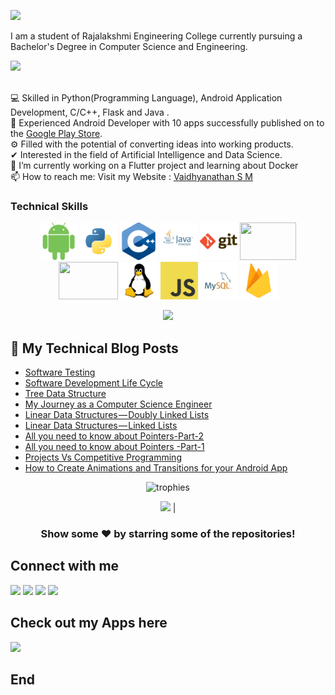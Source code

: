 <!--
**smv1999/smv1999** is a ✨ _special_ ✨ repository because its `README.md` (this file) appears on your GitHub profile.
-->

 <a href="http://smv1999.github.io/"><img src="https://raw.githubusercontent.com/smv1999/smv1999/master/title_banner.png" /></a>

I am a student of Rajalakshmi Engineering College currently pursuing a Bachelor's Degree in Computer Science and Engineering.
<br>

![](https://komarev.com/ghpvc/?username=smv1999) <br><br>

💻 Skilled in Python(Programming Language), Android Application Development, C/C++, Flask and Java .\
📱 Experienced Android Developer with 10 apps successfully published on to the [Google Play Store](https://play.google.com/store/apps/developer?id=Programmers+Gateway).\
⚙️ Filled with the potential of converting ideas into working products.\
✔ Interested in the field of Artificial Intelligence and Data Science.\
🔭 I’m currently working on a Flutter project and learning about Docker\
📫 How to reach me: Visit my Website : <a href="http://vaidhyanathansm.tech/">Vaidhyanathan S M</a>

### Technical Skills

<p align="center">
 <img height="60" width="60" src="https://raw.githubusercontent.com/github/explore/80688e429a7d4ef2fca1e82350fe8e3517d3494d/topics/android/android.png" />
 <img height="60" width="60" src="https://raw.githubusercontent.com/github/explore/80688e429a7d4ef2fca1e82350fe8e3517d3494d/topics/python/python.png" />
 <img height="60" width="60" src="https://raw.githubusercontent.com/github/explore/80688e429a7d4ef2fca1e82350fe8e3517d3494d/topics/cpp/cpp.png" />
 <img height="60" width="60" src="https://raw.githubusercontent.com/github/explore/80688e429a7d4ef2fca1e82350fe8e3517d3494d/topics/java/java.png" />
 <img height="60" width="60" src="https://raw.githubusercontent.com/github/explore/80688e429a7d4ef2fca1e82350fe8e3517d3494d/topics/git/git.png" />
 <img height="60" width="90" src="https://raw.githubusercontent.com/smv1999/smv1999/master/flask.png" />
 <img height="60" width="95" src="https://raw.githubusercontent.com/flutter/website/master/src/_assets/image/flutter-lockup-bg.jpg" />
 <img height="60" width="60" src="https://raw.githubusercontent.com/github/explore/80688e429a7d4ef2fca1e82350fe8e3517d3494d/topics/linux/linux.png" />
 <img height="60" width="60" src="https://raw.githubusercontent.com/github/explore/80688e429a7d4ef2fca1e82350fe8e3517d3494d/topics/javascript/javascript.png" />
 <img height="60" width="60" src="https://raw.githubusercontent.com/github/explore/80688e429a7d4ef2fca1e82350fe8e3517d3494d/topics/mysql/mysql.png" />
 <img height="60" width="60" src="https://raw.githubusercontent.com/github/explore/80688e429a7d4ef2fca1e82350fe8e3517d3494d/topics/firebase/firebase.png" /> 
 </p>

<p align=center>
 <img src="https://github-readme-stats.vercel.app/api?username=smv1999&show_icons=true&theme=tokyonight&count_private=true" />
</p>

## 📝 My Technical Blog Posts
<!-- BLOG-POST-LIST:START -->
- [Software Testing](https://medium.com/nerd-for-tech/software-testing-74d197498082?source=rss-c38e7450a841------2)
- [Software Development Life Cycle](https://medium.com/nerd-for-tech/software-development-life-cycle-cde7f069d5f3?source=rss-c38e7450a841------2)
- [Tree Data Structure](https://medium.com/nerd-for-tech/tree-data-structure-ce938cf157e?source=rss-c38e7450a841------2)
- [My Journey as a Computer Science Engineer](https://medium.com/fnplus/my-journey-as-a-computer-science-engineer-79348d3b6a22?source=rss-c38e7450a841------2)
- [Linear Data Structures — Doubly Linked Lists](https://medium.com/nerd-for-tech/linear-data-structures-doubly-linked-lists-4d50d68435b0?source=rss-c38e7450a841------2)
- [Linear Data Structures — Linked Lists](https://medium.com/nerd-for-tech/linear-data-structures-linked-lists-726fd0718a0?source=rss-c38e7450a841------2)
- [All you need to know about Pointers-Part-2](https://medium.com/nerd-for-tech/all-you-need-to-know-about-pointers-part-2-b6153ed93fe?source=rss-c38e7450a841------2)
- [All you need to know about Pointers -Part-1](https://medium.com/nerd-for-tech/all-you-need-to-know-about-pointers-part-1-1470d2d24d78?source=rss-c38e7450a841------2)
- [Projects Vs Competitive Programming](https://medium.com/nerd-for-tech/projects-vs-competitive-programming-f0c997486aeb?source=rss-c38e7450a841------2)
- [How to Create Animations and Transitions for your Android App](https://medium.com/nerd-for-tech/how-to-create-animations-and-transitions-for-your-android-app-2bdd31e533a3?source=rss-c38e7450a841------2)
<!-- BLOG-POST-LIST:END -->

<p align="center">
<img src="https://github-profile-trophy.vercel.app/?username=smv1999&row=2&column=3&margin-w=8&margin-h=8" alt="trophies" />
</p>


<p align=center >
<img src="https://github-readme-streak-stats.herokuapp.com/?user=smv1999" /> |
</p>

<h3 align="center">
 Show some ❤️ by starring some of the repositories!
</h3>


## Connect with me

[<img src="https://img.shields.io/badge/linkedin-%230077B5.svg?&style=for-the-badge&logo=linkedin&logoColor=white"/>](https://www.linkedin.com/in/vaidhyanathansm/)
[<img src ="https://img.shields.io/badge/Download-Resume-AA00FF.svg?&style=for-the-badge&logo=docusign&logoColor=white%22">](https://vaidhyanathansm.tech/Resume.pdf)
[<img src = "https://img.shields.io/badge/instagram-%23E4405F.svg?&style=for-the-badge&logo=instagram&logoColor=white">](https://www.instagram.com/vaidhyanathan.sm/)
[<img src="https://img.shields.io/badge/twitter-%23E4405F.svg?&style=for-the-badge&logo=twitter&logoColor=white%22" />](https://twitter.com/itssmv1999)

## Check out my Apps here

[<img src="https://img.shields.io/badge/google%20play-%230077B5.svg?&style=for-the-badge&logo=google-play&logoColor=white%22" />](https://play.google.com/store/apps/developer?id=Programmers+Gateway)

## End 
